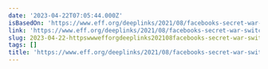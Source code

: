 ```yaml
---
date: '2023-04-22T07:05:44.000Z'
isBasedOn: 'https://www.eff.org/deeplinks/2021/08/facebooks-secret-war-switching-costs'
link: 'https://www.eff.org/deeplinks/2021/08/facebooks-secret-war-switching-costs'
slug: 2023-04-22-httpswwwefforgdeeplinks202108facebooks-secret-war-switching-costs
tags: []
title: 'https://www.eff.org/deeplinks/2021/08/facebooks-secret-war-switching-costs'
---
```


